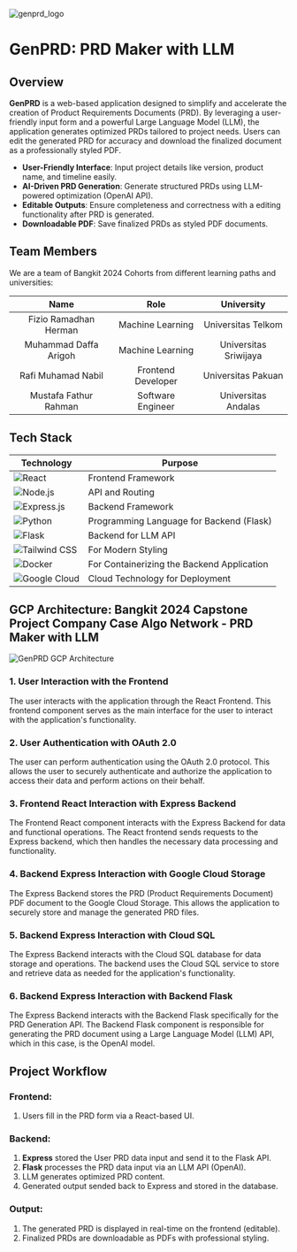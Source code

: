 ![genprd_logo](https://github.com/user-attachments/assets/01a5b4a1-932b-423f-959c-ac01d2d9ed3d)

# **GenPRD: PRD Maker with LLM**  

## **Overview**
**GenPRD** is a web-based application designed to simplify and accelerate the creation of Product Requirements Documents (PRD). By leveraging a user-friendly input form and a powerful Large Language Model (LLM), the application generates optimized PRDs tailored to project needs. Users can edit the generated PRD for accuracy and download the finalized document as a professionally styled PDF.

- **User-Friendly Interface**: Input project details like version, product name, and timeline easily.  
- **AI-Driven PRD Generation**: Generate structured PRDs using LLM-powered optimization (OpenAI API).  
- **Editable Outputs**: Ensure completeness and correctness with a editing functionality after PRD is generated.  
- **Downloadable PDF**: Save finalized PRDs as styled PDF documents.  

## **Team Members**
We are a team of Bangkit 2024 Cohorts from different learning paths and universities:

| **Name**                | **Role**   | **University**           |
|:-----------------------:|:-------------------:|:------------------------:|
| Fizio Ramadhan Herman   | Machine Learning    | Universitas Telkom       |
| Muhammad Daffa Arigoh   | Machine Learning    | Universitas Sriwijaya    |
| Rafi Muhamad Nabil      | Frontend Developer     | Universitas Pakuan       |
| Mustafa Fathur Rahman   | Software Engineer  | Universitas Andalas      |

## **Tech Stack**

| **Technology**        | **Purpose**                                  |
|-----------------------|---------------------------------------------|
| ![React](https://img.shields.io/badge/React-61DAFB?style=for-the-badge&logo=react&logoColor=black) | Frontend Framework  |
| ![Node.js](https://img.shields.io/badge/Node.js-339933?style=for-the-badge&logo=node.js&logoColor=white) | API and Routing |
| ![Express.js](https://img.shields.io/badge/Express.js-000000?style=for-the-badge&logo=express&logoColor=white) | Backend Framework |
| ![Python](https://img.shields.io/badge/Python-3776AB?style=for-the-badge&logo=python&logoColor=white) | Programming Language for Backend (Flask) |
| ![Flask](https://img.shields.io/badge/Flask-000000?style=for-the-badge&logo=flask&logoColor=white) | Backend for LLM API |
| ![Tailwind CSS](https://img.shields.io/badge/TailwindCSS-38B2AC?style=for-the-badge&logo=tailwind-css&logoColor=white) | For Modern Styling  |
| ![Docker](https://img.shields.io/badge/Docker-2496ED?style=for-the-badge&logo=docker&logoColor=white) | For Containerizing the Backend Application |
| ![Google Cloud](https://img.shields.io/badge/Google_Cloud-4285F4?style=for-the-badge&logo=google-cloud&logoColor=white) | Cloud Technology for Deployment       |

## GCP Architecture: Bangkit 2024 Capstone Project Company Case Algo Network - PRD Maker with LLM
![GenPRD GCP Architecture](https://github.com/user-attachments/assets/3e2252a8-e0d2-41c8-97c9-42bdc35770b4)

### 1. User Interaction with the Frontend

The user interacts with the application through the React Frontend. This frontend component serves as the main interface for the user to interact with the application's functionality.

### 2. User Authentication with OAuth 2.0

The user can perform authentication using the OAuth 2.0 protocol. This allows the user to securely authenticate and authorize the application to access their data and perform actions on their behalf.

### 3. Frontend React Interaction with Express Backend

The Frontend React component interacts with the Express Backend for data and functional operations. The React frontend sends requests to the Express backend, which then handles the necessary data processing and functionality.

### 4. Backend Express Interaction with Google Cloud Storage

The Express Backend stores the PRD (Product Requirements Document) PDF document to the Google Cloud Storage. This allows the application to securely store and manage the generated PRD files.

### 5. Backend Express Interaction with Cloud SQL

The Express Backend interacts with the Cloud SQL database for data storage and operations. The backend uses the Cloud SQL service to store and retrieve data as needed for the application's functionality.

### 6. Backend Express Interaction with Backend Flask

The Express Backend interacts with the Backend Flask specifically for the PRD Generation API. The Backend Flask component is responsible for generating the PRD document using a Large Language Model (LLM) API, which in this case, is the OpenAI model.

## **Project Workflow**

### **Frontend**:
1. Users fill in the PRD form via a React-based UI.

### **Backend**:
1. **Express** stored the User PRD data input and send it to the Flask API.
1. **Flask** processes the PRD data input via an LLM API (OpenAI).
2. LLM generates optimized PRD content.
3. Generated output sended back to Express and stored in the database.

### **Output**:
1. The generated PRD is displayed in real-time on the frontend (editable).
2. Finalized PRDs are downloadable as PDFs with professional styling.

